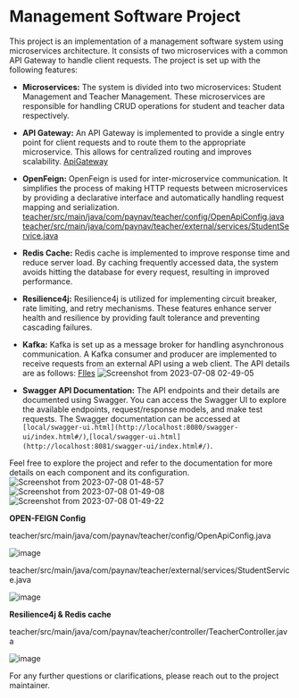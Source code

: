 # Management Software Project

This project is an implementation of a management software system using microservices architecture. It consists of two microservices with a common API Gateway to handle client requests. The project is set up with the following features:

- **Microservices:** The system is divided into two microservices: Student Management and Teacher Management. These microservices are responsible for handling CRUD operations for student and teacher data respectively.

- **API Gateway:** An API Gateway is implemented to provide a single entry point for client requests and to route them to the appropriate microservice. This allows for centralized routing and improves scalability.
[ApiGateway](https://github.com/cs-mshr/project-paynav/tree/main/ApiGateway)

- **OpenFeign:** OpenFeign is used for inter-microservice communication. It simplifies the process of making HTTP requests between microservices by providing a declarative interface and automatically handling request mapping and serialization.
[teacher/src/main/java/com/paynav/teacher/config/OpenApiConfig.java](https://github.com/cs-mshr/project-paynav/blob/main/teacher/src/main/java/com/paynav/teacher/config/OpenApiConfig.java)
[teacher/src/main/java/com/paynav/teacher/external/services/StudentService.java](https://github.com/cs-mshr/project-paynav/blob/main/teacher/src/main/java/com/paynav/teacher/external/services/StudentService.java)



- **Redis Cache:** Redis cache is implemented to improve response time and reduce server load. By caching frequently accessed data, the system avoids hitting the database for every request, resulting in improved performance.

- **Resilience4j:** Resilience4j is utilized for implementing circuit breaker, rate limiting, and retry mechanisms. These features enhance server health and resilience by providing fault tolerance and preventing cascading failures.

- **Kafka:** Kafka is set up as a message broker for handling asynchronous communication. A Kafka consumer and producer are implemented to receive requests from an external API using a web client. The API details are as follows:
[FIles](https://github.com/cs-mshr/project-paynav/tree/main/Kafka)
![Screenshot from 2023-07-08 02-49-05](https://github.com/cs-mshr/project-paynav/assets/95642555/45a98958-5c67-4aac-8530-cec85d5bb888)



- **Swagger API Documentation:** The API endpoints and their details are documented using Swagger. You can access the Swagger UI to explore the available endpoints, request/response models, and make test requests. The Swagger documentation can be accessed at `[local/swagger-ui.html](http://localhost:8080/swagger-ui/index.html#/)`,`[local/swagger-ui.html](http://localhost:8081/swagger-ui/index.html#/)`.

Feel free to explore the project and refer to the documentation for more details on each component and its configuration.
![Screenshot from 2023-07-08 01-48-57](https://github.com/cs-mshr/project-paynav/assets/95642555/d8fc5b54-2465-4a52-9362-be9b1844f667)
![Screenshot from 2023-07-08 01-49-08](https://github.com/cs-mshr/project-paynav/assets/95642555/8564a7dc-3855-48b1-889b-971c5f715430)
![Screenshot from 2023-07-08 01-49-22](https://github.com/cs-mshr/project-paynav/assets/95642555/28924bed-b69b-4323-aca6-4e8340034c39)






**OPEN-FEIGN Config**

teacher/src/main/java/com/paynav/teacher/config/OpenApiConfig.java

![image](https://github.com/cs-mshr/project-paynav/assets/95642555/b39cfb79-662c-4a11-8efe-048979b0042d)


teacher/src/main/java/com/paynav/teacher/external/services/StudentService.java

![image](https://github.com/cs-mshr/project-paynav/assets/95642555/57975c65-11bd-4815-a627-62a0b2134cbc)




**Resilience4j & Redis cache**

teacher/src/main/java/com/paynav/teacher/controller/TeacherController.java

![image](https://github.com/cs-mshr/project-paynav/assets/95642555/00536551-ea4f-45ba-bfc3-55817b380a28)



For any further questions or clarifications, please reach out to the project maintainer.
